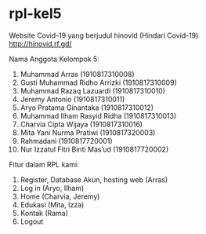 # rpl-kel5

Website Covid-19 yang berjudul hinovid (Hindari Covid-19)
http://hinovid.rf.gd/

Nama Anggota Kelompok 5:

1. Muhammad Arras                       (1910817310008)
2. Gusti Muhammad Ridho Arrizki         (1910817310009)
3. Muhammad Razaq Lazuardi              (1910817310010)
4. Jeremy Antonio                       (1910817310011)
5. Aryo Pratama Ginantaka               (1910817310012)
6. Muhammad Ilham Rasyid Ridha          (1910817310013)
7. Charvia Cipta Wijaya                 (1910817310016)
8. Mita Yani Nurma Pratiwi              (1910817320003)
9. Rahmadani                            (1910817720001)
10. Nur Izzatul Fitri Binti Mas’ud      (1910817720002)

Fitur dalam RPL kami:

1. Register, Database Akun, hosting web (Arras)
2. Log in (Aryo, Ilham)
3. Home (Charvia, Jeremy)
4. Edukasi (Mita, Izza)
5. Kontak (Rama)
6. Logout